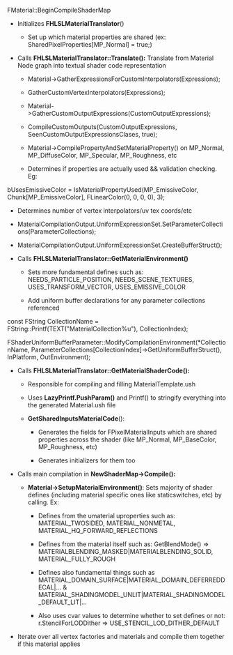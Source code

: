 FMaterial::BeginCompileShaderMap

- Initializes **FHLSLMaterialTranslator**()

  - Set up which material properties are shared (ex: SharedPixelProperties\[MP_Normal\] = true;)

* Calls **FHLSLMaterialTranslator::Translate():** Translate from Material Node graph into textual shader code representation

  - Material-&gt;GatherExpressionsForCustomInterpolators(Expressions);

  - GatherCustomVertexInterpolators(Expressions);

  - Material-&gt;GatherCustomOutputExpressions(CustomOutputExpressions);

  - CompileCustomOutputs(CustomOutputExpressions, SeenCustomOutputExpressionsClases, true);

  - Material-&gt;CompilePropertyAndSetMaterialProperty() on MP_Normal, MP_DiffuseColor, MP_Specular, MP_Roughness, etc

  - Determines if properties are actually used && validation checking. Eg:

bUsesEmissiveColor = IsMaterialPropertyUsed(MP_EmissiveColor, Chunk\[MP_EmissiveColor\], FLinearColor(0, 0, 0, 0), 3);

- Determines number of vertex interpolators/uv tex coords/etc

- MaterialCompilationOutput.UniformExpressionSet.SetParameterCollections(ParameterCollections);

- MaterialCompilationOutput.UniformExpressionSet.CreateBufferStruct();

* Calls **FHLSLMaterialTranslator::GetMaterialEnvironment()**

  - Sets more fundamental defines such as: NEEDS_PARTICLE_POSITION, NEEDS_SCENE_TEXTURES, USES_TRANSFORM_VECTOR, USES_EMISSIVE_COLOR

  - Add uniform buffer declarations for any parameter collections referenced

const FString CollectionName = FString::Printf(TEXT("MaterialCollection%u"), CollectionIndex);

FShaderUniformBufferParameter::ModifyCompilationEnvironment(\*CollectionName, ParameterCollections\[CollectionIndex\]-&gt;GetUniformBufferStruct(), InPlatform, OutEnvironment);

- Calls **FHLSLMaterialTranslator::GetMaterialShaderCode():**

  - Responsible for compiling and filling MaterialTemplate.ush

  - Uses **LazyPrintf.PushParam()** and Printf() to stringify everything into the generated Material.ush file

  - **GetSharedInputsMaterialCode**():

    - Generates the fields for FPixelMaterialInputs which are shared properties across the shader (like MP_Normal, MP_BaseColor, MP_Roughness, etc)

    - Generates initializers for them too

* Calls main compilation in **NewShaderMap-&gt;Compile():**

  - **Material-&gt;SetupMaterialEnvironment()**: Sets majority of shader defines (including material specific ones like staticswitches, etc) by calling. Ex:

    - Defines from the umaterial uproperties such as: MATERIAL_TWOSIDED, MATERIAL_NONMETAL, MATERIAL_HQ_FORWARD_REFLECTIONS

    - Defines from the material itself such as: GetBlendMode() =&gt; MATERIALBLENDING_MASKED|MATERIALBLENDING_SOLID, MATERIAL_FULLY_ROUGH

    - Defines also fundamental things such as MATERIAL_DOMAIN_SURFACE|MATERIAL_DOMAIN_DEFERREDDECAL|… & MATERIAL_SHADINGMODEL_UNLIT|MATERIAL_SHADINGMODEL_DEFAULT_LIT|…

    - Also uses cvar values to determine whether to set defines or not: r.StencilForLODDither =&gt; USE_STENCIL_LOD_DITHER_DEFAULT

- Iterate over all vertex factories and materials and compile them together if this material applies
